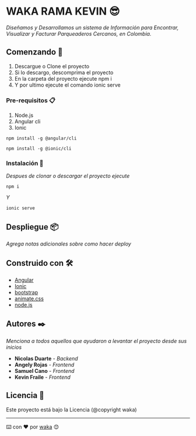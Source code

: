 # WAKA RAMA KEVIN 😎

_Diseñamos y Desarrollamos un sistema
de Información para Encontrar,
Visualizar y Facturar Parqueaderos
Cercanos, en Colombia._

## Comenzando 🚀

1. Descargue o Clone el proyecto
2. Si lo descargo, descomprima el proyecto
3. En la carpeta del proyecto ejecute npm i
4. Y por ultimo ejecute el comando ionic serve


### Pre-requisitos 📋

1. Node.js
2. Angular cli
3. Ionic
```
npm install -g @angular/cli
```

```
npm install -g @ionic/cli
```

### Instalación 🔧

_Despues de clonar o descargar el proyecto ejecute_

```
npm i
```

_Y_

```
ionic serve
```


## Despliegue 📦

_Agrega notas adicionales sobre como hacer deploy_

## Construido con 🛠️

* [Angular](https://angular.io/)
* [Ionic](https://ionicframework.com/)
* [bootstrap](https://getbootstrap.com/)
* [animate.css](https://animate.style/)
* [node.js](https://nodejs.org/es/)

## Autores ✒️

_Menciona a todos aquellos que ayudaron a levantar el proyecto desde sus inicios_

* **Nicolas Duarte** - *Backend*
* **Angely Rojas** - *Frontend*
* **Samuel Cano** - *Frontend*
* **Kevin Fraile** - *Frontend*



## Licencia 📄

Este proyecto está bajo la Licencia (@copyright waka)


---
⌨️ con ❤️ por [waka](https://github.com/waka2022) 😊
